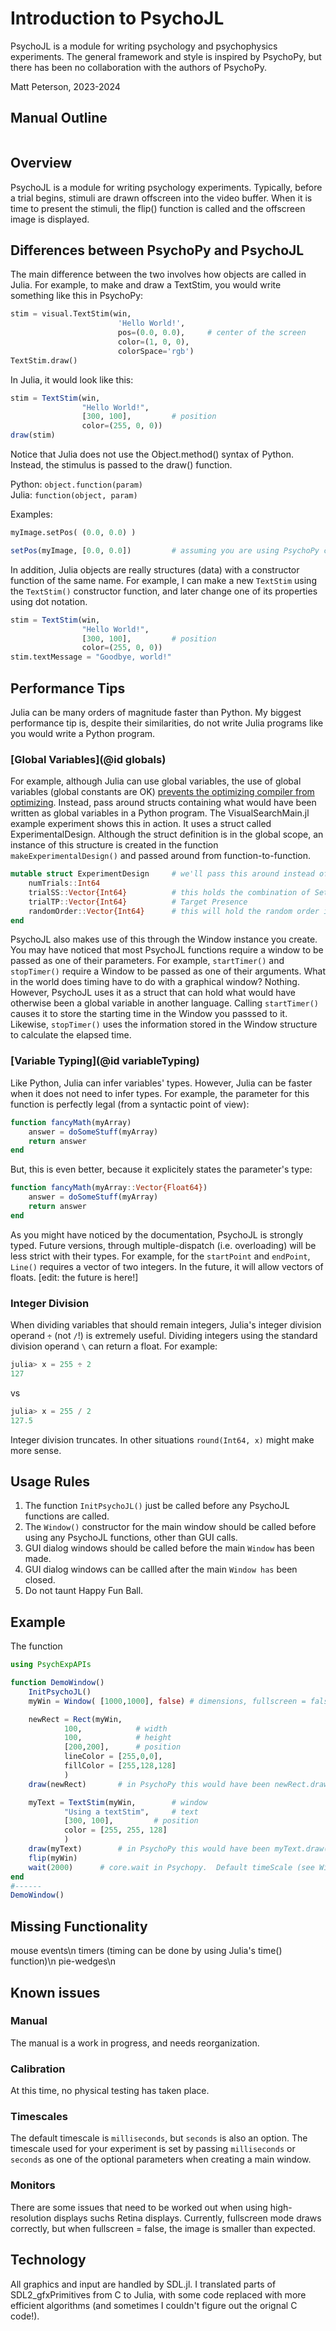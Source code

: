 
 
# Introduction to PsychoJL

PsychoJL is a module for writing psychology and psychophysics experiments.  The general framework 
and style is inspired by PsychoPy, but there has been no collaboration with the authors of PsychoPy.

Matt Peterson, 2023-2024

## Manual Outline
```@contents
```
## Overview

PsychoJL is a module for writing psychology experiments.  Typically, before a trial begins, 
stimuli are drawn offscreen into the video buffer.  When it is time to present the stimuli,
the flip() function is called and the offscreen image is displayed.

## Differences between PsychoPy and PsychoJL

The main difference between the two involves how objects are called in Julia.  For example, to 
make and draw a TextStim, you would write something like this in PsychoPy:

```python
stim = visual.TextStim(win, 
                    	'Hello World!',
                    	pos=(0.0, 0.0),		# center of the screen
                    	color=(1, 0, 0), 
                    	colorSpace='rgb')
TextStim.draw()
```
In Julia, it would look like this:

```julia
stim = TextStim(win, 
                "Hello World!",
                [300, 100], 		# position
                color=(255, 0, 0))
draw(stim)
```
Notice that Julia does not use the Object.method() syntax of Python.  Instead, the stimulus is passed
to the draw() function.

Python: `object.function(param)`\
Julia: `function(object, param)`

Examples:
```python
myImage.setPos( (0.0, 0.0) )
```
```julia
setPos(myImage, [0.0, 0.0])			# assuming you are using PsychoPy coordinates
```


In addition, Julia objects are really structures (data) with a constructor function of the same name. 
For example, I can make a new `TextStim` using the `TextStim()` constructor function, and later change
one of its properties using dot notation.

```julia
stim = TextStim(win, 
                "Hello World!",
                [300, 100], 		# position
                color=(255, 0, 0))
stim.textMessage = "Goodbye, world!"
```
## Performance Tips
Julia can be many orders of magnitude faster than Python. My biggest performance tip is, despite their similarities,
do not write Julia programs like you would write a Python program.


### [Global Variables](@id globals)
For example, although Julia can use global variables, the use of global variables (global constants are OK)
[prevents the optimizing compiler from optimizing](https://docs.julialang.org/en/v1/manual/performance-tips/).
Instead, pass around structs containing what would have been written as global variables in a Python program.
The VisualSearchMain.jl example experiment shows this in action. It uses a struct called ExperimentalDesign.
Although the struct definition is in the global scope, an instance of this structure is created in the 
function `makeExperimentalDesign()` and passed around from function-to-function.

```julia
mutable struct ExperimentDesign	 	# we'll pass this around instead of globals
	numTrials::Int64
	trialSS::Vector{Int64}		  	# this holds the combination of SetSize control 
	trialTP::Vector{Int64}		  	# Target Presence
	randomOrder::Vector{Int64}	  	# this will hold the random order in which the trials will be displayed.
end
```
PsychoJL also makes use of this through the Window instance you create.  You may have noticed that most PsychoJL functions
require a window to be passed as one of their parameters.  For example, `startTimer()` and `stopTimer()` require a Window to be 
passed as one of their arguments.
What in the world does timing have to do with a graphical window?  Nothing. However, PsychoJL uses it as a struct that can
hold what would have otherwise been a global variable in another language.  Calling `startTimer()` causes it to store the 
starting time in the Window you passsed to it.  Likewise, `stopTimer()` uses the information stored in the Window structure
to calculate the elapsed time.

### [Variable Typing](@id variableTyping)

Like Python, Julia can infer variables' types. However, Julia can be faster when it does not need to infer types.  For example,
the parameter for this function is perfectly legal (from a syntactic point of view):

```julia
function fancyMath(myArray)
	answer = doSomeStuff(myArray)
	return answer
end
```
But, this is even better, because it explicitely states the parameter's type:

```julia
function fancyMath(myArray::Vector{Float64})
	answer = doSomeStuff(myArray)
	return answer
end
```

As you might have noticed by the documentation, PsychoJL is strongly typed.  Future versions, through
multiple-dispatch (i.e. overloading) will be less strict with their types. For example, for the `startPoint`
and `endPoint`, `Line()` requires a vector of two integers.  In the future, it will allow vectors of floats. [edit: the future is here!]

### Integer Division

When dividing variables that should remain integers, Julia's integer division operand `÷` (not `/`!) is 
extremely useful. Dividing integers using the standard division operand `\` can return a float. For example:

```julia
julia> x = 255 ÷ 2
127
```
vs
```julia
julia> x = 255 / 2
127.5
```
Integer division truncates.  In other situations `round(Int64, x)` might make more sense.



## Usage Rules

1. The function `InitPsychoJL()` just be called before any PsychoJL functions are called.
2. The `Window()` constructor for the main window should be called before using any PsychoJL functions, other than GUI calls.
3. GUI dialog windows should be called before the main `Window` has been made.
4. GUI dialog windows can be callled after the main `Window has` been closed.
5. Do not taunt Happy Fun Ball.

## Example

The function 

```julia
using PsychExpAPIs

function DemoWindow()
	InitPsychoJL()
	myWin = Window( [1000,1000], false)	# dimensions, fullscreen = false

	newRect = Rect(myWin, 
			100,			# width
			100, 			# height
			[200,200],		# position
			lineColor = [255,0,0], 
			fillColor = [255,128,128] 
			)
	draw(newRect) 		# in PsychoPy this would have been newRect.draw()

	myText = TextStim(myWin,  		# window
			"Using a textStim", 	# text
			[300, 100], 		# position
			color = [255, 255, 128]
			)
	draw(myText) 		# in PsychoPy this would have been myText.draw()
	flip(myWin)
	wait(2000)		# core.wait in Psychopy.  Default timeScale (see Window) is in milliseconds.
end
#------
DemoWindow()
```
## Missing Functionality
mouse events\n
timers (timing can be done by using Julia's time() function)\n
pie-wedges\n


## Known issues

### Manual
The manual is a work in progress, and needs reorganization.

### Calibration
At this time, no physical testing has taken place.

### Timescales
The default timescale is `milliseconds`, but `seconds` is also an option.
The timescale used for your experiment is set by passing `milliseconds` or `seconds` as one of the optional 
parameters when creating a main window.

### Monitors
There are some issues that need to be worked out when using high-resolution displays suchs Retina displays.  Currently, fullscreen mode draws correctly, but when fullscreen = false, 
the image is smaller than expected.
## Technology

All graphics and input are handled by SDL.jl.  I translated parts of SDL2_gfxPrimitives from
C to Julia, with some code replaced with more efficient algorithms (and sometimes I couldn't figure out the orignal C code!).

